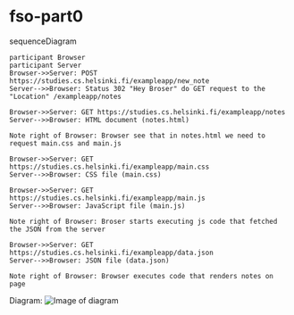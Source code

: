 # fso-part0

sequenceDiagram

    participant Browser
    participant Server
    Browser->>Server: POST https://studies.cs.helsinki.fi/exampleapp/new_note
    Server-->>Browser: Status 302 "Hey Broser" do GET request to the "Location" /exampleapp/notes

    Browser->>Server: GET https://studies.cs.helsinki.fi/exampleapp/notes
    Server-->>Browser: HTML document (notes.html)

    Note right of Browser: Browser see that in notes.html we need to request main.css and main.js

    Browser->>Server: GET https://studies.cs.helsinki.fi/exampleapp/main.css
    Server-->>Browser: CSS file (main.css)

    Browser->>Server: GET https://studies.cs.helsinki.fi/exampleapp/main.js
    Server-->>Browser: JavaScript file (main.js)

    Note right of Browser: Broser starts executing js code that fetched the JSON from the server

    Browser->>Server: GET https://studies.cs.helsinki.fi/exampleapp/data.json
    Server-->>Browser: JSON file (data.json)

    Note right of Browser: Browser executes code that renders notes on page

Diagram:
![Image of diagram](image-1.png)